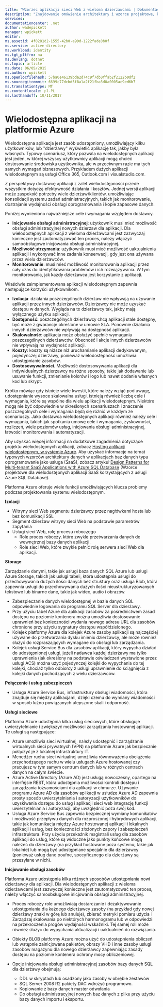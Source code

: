 ```yaml
---
title: "Wzorzec aplikacji sieci Web z wieloma dzierżawcami | Dokumentacja firmy Microsoft"
description: "Znajdowanie omówienie architektury i wzorce projektowe, które opisują sposób wdrożenia aplikacji sieci web z wieloma dzierżawcami na platformie Azure."
services: 
documentationcenter: .net
author: wadepickett
manager: wpickett
editor: 
ms.assetid: 4f0281d2-1555-42b0-a99d-1222fade0b0f
ms.service: active-directory
ms.workload: identity
ms.tgt_pltfrm: na
ms.devlang: dotnet
ms.topic: article
ms.date: 06/05/2015
ms.author: wpickett
ms.openlocfilehash: 57ba0e46139bda2d74c9f7db0ffab2f2122b0df2
ms.sourcegitcommit: 6699c77dcbd5f8a1a2f21fba3d0a0005ac9ed6b7
ms.translationtype: MT
ms.contentlocale: pl-PL
ms.lasthandoff: 10/11/2017
---
```

# <a name="multitenant-applications-in-azure"></a>Wielodostępna aplikacji na platformie Azure
Wielodostępna aplikacja jest zasób udostępniony, umożliwiający kilku użytkowników, lub "dzierżawy" wyświetlić aplikację tak, jakby była własnych. Typowy scenariusz, który pozwala na wielodostępnych aplikacji jest jeden, w której wszyscy użytkownicy aplikacji mogą chcieć dostosowanie środowiska użytkownika, ale w przeciwnym razie ma tych samych wymagań biznesowych. Przykładem dużych aplikacji wielodostępnym są usługi Office 365, Outlook.com i visualstudio.com.

Z perspektywy dostawcę aplikacji z zalet wielodostępności przede wszystkim dotyczą efektywność działania i kosztów. Jednej wersji aplikacji może zaspokoić potrzeby wiele dzierżaw/klientów, umożliwiając konsolidacji systemu zadań administracyjnych, takich jak monitorowanie, dostrajanie wydajności obsługi oprogramowania i kopie zapasowe danych.

Poniżej wymieniono najważniejsze cele i wymagania względem dostawcy.

* **Inicjowanie obsługi administracyjnej**: użytkownik musi mieć możliwość obsługi administracyjnej nowych dzierżaw dla aplikacji.  Dla wielodostępnych aplikacji z wieloma dzierżawcami jest zazwyczaj konieczne jest zautomatyzować ten proces, należy włączyć samoobsługowe inicjowania obsługi administracyjnej.
* **Możliwość utrzymania**: użytkownik musi mieć możliwość uaktualnienia aplikacji i wykonywać inne zadania konserwacji, gdy jest ona używana przez wielu dzierżawców.
* **Monitorowanie**: musi mieć możliwość monitorowania aplikacji przez cały czas do identyfikowania problemów i ich rozwiązywania. W tym monitorowania, jak każdy dzierżawca jest korzystanie z aplikacji.

Właściwie zaimplementowana aplikacji wielodostępnym zapewnia następujące korzyści użytkownikom.

* **Izolacja**: działania poszczególnych dzierżaw nie wpływają na używanie aplikacji przez innych dzierżawców. Dzierżawcy nie może uzyskać dostępu w danych. Wygląda na to dzierżawcy tak, jakby mają wyłącznego użytku aplikacji.
* **Dostępność**: poszczególnych dzierżawcy chcą aplikacji stale dostępny, być może z gwarancje określone w umowie SLA. Ponownie działania innych dzierżawców nie wpływają na dostępność aplikacji.
* **Skalowalność**: aplikacja może obsłużyć spełnić wymagania poszczególnych dzierżawców. Obecność i akcje innych dzierżawców nie wpływają na wydajność aplikacji.
* **Koszty**: koszty są niższe niż uruchamianie aplikacji dedykowanym, pojedynczej dzierżawy, ponieważ wielodostępność umożliwia udostępnianie zasobów.
* **Dostosowywalności**. Możliwość dostosowywania aplikacji dla indywidualnych dzierżawcy na różne sposoby, takie jak dodawanie lub usuwanie funkcji, zmienianie kolorów i logo lub nawet dodanie własnych kod lub skrypt.

Krótko mówiąc gdy istnieje wiele kwestii, które należy wziąć pod uwagę, udostępnianie wysoce skalowalna usługi, istnieją również liczbę cele i wymagania, które są wspólne dla wielu aplikacji wielodostępnym. Niektóre mogą nie być odpowiednie w określonych scenariuszach i znaczenie poszczególnych cele i wymagania będą się różnić w każdym ze scenariuszy. Jako dostawca wielodostępnych aplikacji również należy cele i wymagania, takich jak spotkania umowę cele i wymagania, zyskowności, rozliczeń, wiele poziomów usług, inicjowania obsługi administracyjnej, łatwości monitorowania i automatyzacji.

Aby uzyskać więcej informacji na dodatkowe zagadnienia dotyczące projektu wielodostępnych aplikacji, zobacz [Hosting aplikacji wielodostępnym, w systemie Azure][Hosting a Multi-Tenant Application on Azure]. Aby uzyskać informacje na temat typowych wzorców architektury danych w aplikacjach baz danych typu oprogramowanie jako usługa (SaaS), zobacz artykuł [Design Patterns for Multi-tenant SaaS Applications with Azure SQL Database](sql-database/sql-database-design-patterns-multi-tenancy-saas-applications.md) (Wzorce projektowe dla wielodostępnych aplikacji SaaS korzystających z usługi Azure SQL Database). 

Platforma Azure oferuje wiele funkcji umożliwiających klucza problemy podczas projektowania systemu wielodostępnym.

**Izolacji**

* Witryny sieci Web segmentu dzierżawcy przez nagłówkami hosta lub bez komunikacji SSL
* Segment dzierżaw witryny sieci Web na podstawie parametrów zapytania
* Usługi sieci Web, rolę procesu roboczego
  * Role proces roboczy. które zwykle przetwarzania danych do wewnętrznej bazy danych aplikacji.
  * Role sieci Web, które zwykle pełnić rolę serwera sieci Web dla aplikacji.

**Storage**

Zarządzanie danymi, takie jak usługi baza danych SQL Azure lub usługi Azure Storage, takich jak usługi tabeli, która udostępnia usługi do przechowywania dużych ilości danych bez struktury oraz usługa Blob, która zapewnia usługi do przechowywania dużych ilości nieustrukturyzowanych tekstowe lub binarne dane, takie jak wideo, audio i obrazów.

* Zabezpieczanie danych wielodostępnej w bazie danych SQL odpowiednie logowania do programu SQL Server dla dzierżawy.
* Przy użyciu tabel Azure dla aplikacji zasobów za pośrednictwem zasad dostępu na poziomie kontenera można umożliwia dostosowanie uprawnień bez konieczności wydania nowego adresu URL dla zasobów chronione przy użyciu sygnatury dostępu współdzielonego.
* Kolejek platformy Azure dla kolejek Azure zasoby aplikacji są najczęściej używane do przetwarzania dysku imieniu dzierżawcy, ale może również służyć do rozpraszających wymagane do obsługi lub zarządzania.
* Kolejek usługi Service Bus dla zasobów aplikacji, który wypycha działać do udostępnionej usługi, jeżeli nadawca każdej dzierżawy ma tylko uprawnienia (jak określony na podstawie oświadczeń wystawione przez usługi ACS) można użyć pojedynczej kolejki do wypychania do tej kolejki, chociaż tylko odbiorcy z usługi uprawnienie do ściągnięcia z kolejki danych pochodzących z wielu dzierżawców.

**Połączenie i usług zabezpieczeń**

* Usługa Azure Service Bus, infrastruktury obsługi wiadomości, która znajduje się między aplikacjami, dzięki czemu do wymiany wiadomości w sposób luźno powiązanych ulepszone skali i odporność.

**Usługi sieciowe**

Platforma Azure udostępnia kilka usług sieciowych, które obsługuje uwierzytelnianie i zwiększyć możliwości zarządzania hostowanej aplikacji. Te usługi są następujące:

* Azure umożliwia sieci wirtualnej, należy udostępnić i zarządzanie wirtualnych sieci prywatnych (VPN) na platformie Azure jak bezpiecznie połączyć je z lokalnej infrastruktury IT.
* Menedżer ruchu sieci wirtualnej umożliwia równoważenia obciążenia przychodzącego ruchu w wielu usługach Azure hostowanej czy pracujesz w tym samym centrum danych lub w różnych centrach danych na całym świecie.
* Azure Active Directory (Azure AD) jest usługą nowoczesny, opartego na interfejsie REST, która udostępnia możliwości kontroli dostępu i zarządzania tożsamościami dla aplikacji w chmurze. Używanie programu Azure AD dla zasobów aplikacji w usłudze Azure AD zapewnia prosty sposób uwierzytelniania i autoryzacji użytkowników do uzyskiwania dostępu do usług i aplikacji sieci web integrację funkcji uwierzytelniania i autoryzacji, aby uwzględnić poza swój kod.
* Usługa Azure Service Bus zapewnia bezpiecznej wymiany komunikatów i możliwość przepływu danych dla rozproszonej i hybrydowych aplikacji, takie jak komunikacja między Azure hostowanej aplikacji i lokalnych aplikacji i usług, bez konieczności złożonych zapory i zabezpieczeń infrastruktura. Przy użyciu przekaźnik magistrali usług dla zasobów aplikacji do usług, które są widoczne jako punkty końcowe mogą należeć do dzierżawy (na przykład hostowane poza systemu, takie jak lokalnie) lub mogą być udostępniane specjalnie dla dzierżawcy (ponieważ usług dane poufne, specyficznego dla dzierżawy są przesyłane w nich).

**Inicjowanie obsługi zasobów**

Platforma Azure udostępnia kilka różnych sposobów udostępniania nowi dzierżawcy dla aplikacji. Dla wielodostępnych aplikacji z wieloma dzierżawcami jest zazwyczaj konieczne jest zautomatyzować ten proces, należy włączyć samoobsługowe inicjowania obsługi administracyjnej.

* Proces roboczy role umożliwiają dostarczanie i dezaktywowanie udostępniania dla każdego dzierżawcy zasoby (na przykład gdy nowej dzierżawy znaki w górę lub anuluje), zbierać metryki pomiaru użycia i Zarządzaj skalowania po niektórych harmonogramu lub w odpowiedzi na przekroczenia progów wydajności wskaźniki. Tej samej roli może również służyć do wypychania aktualizacji i uaktualnień do rozwiązania.
* Obiekty BLOB platformy Azure można użyć do udostępnienia obliczeń lub wstępnie zainicjowana pakietów, obrazy VHD i inne zasoby usługi zasobów magazynu dla nowego dzierżawcy zapewniając zasady dostępu na poziomie kontenera ochrony mocy obliczeniowej.
* Opcje inicjowania obsługi administracyjnej zasobów bazy danych SQL dla dzierżawy obejmują:
  
  * DDL w skryptach lub osadzony jako zasoby w obrębie zestawów
  * SQL Server 2008 R2 pakiety DAC wdrożyć programowo.
  * Kopiowanie z bazy danych master odwołania
  * Do obsługi administracyjnej nowych baz danych z pliku przy użyciu bazy danych importu i eksportu.

<!--links-->

[Hosting a Multi-Tenant Application on Azure]: http://msdn.microsoft.com/library/hh534480.aspx
[Designing Multitenant Applications on Azure]: http://msdn.microsoft.com/library/windowsazure/hh689716
